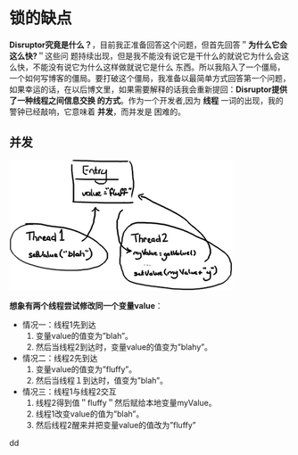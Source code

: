 锁的缺点
================================================================================
**Disruptor究竟是什么？**，目前我正准备回答这个问题，但首先回答＂**为什么它会这么快?**＂这些问
题持续出现，但是我不能没有说它是干什么的就说它为什么会这么快，不能没有说它为什么这样做就说它是什么
东西。所以我陷入了一个僵局，一个如何写博客的僵局。要打破这个僵局，我准备以最简单方式回答第一个问题，
如果幸运的话，在以后博文里，如果需要解释的话我会重新提回：**Disruptor提供了一种线程之间信息交换
的方式**。作为一个开发者,因为 **线程** 一词的出现，我的警钟已经敲响，它意味着 **并发**，而并发是
困难的。

## 并发

![并发](img/1.png)

**想象有两个线程尝试修改同一个变量value**：
+ 情况一：线程1先到达
  1. 变量value的值变为”blah”。
  2. 然后当线程2到达时，变量value的值变为”blahy”。
+ 情况二：线程2先到达
  1. 变量value的值变为”fluffy”。
  2. 然后当线程１到达时，值变为”blah”。
+ 情况三：线程1与线程2交互
  1. 线程2得到值＂fluffy＂然后赋给本地变量myValue。
  2. 线程1改变value的值为”blah”。
  3. 然后线程2醒来并把变量value的值改为”fluffy”





































dd
